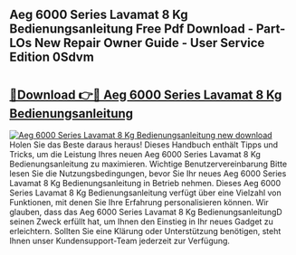 ## Aeg 6000 Series Lavamat 8 Kg Bedienungsanleitung Free Pdf Download - Part-LOs New Repair Owner Guide - User Service Edition 0Sdvm

# <h2><a href="http://df3sjv.blite.top/?on=Aeg+6000+Series+Lavamat+8+Kg+Bedienungsanleitung">🔗Download 👉🔴 Aeg 6000 Series Lavamat 8 Kg Bedienungsanleitung</a></h2>

[![Aeg 6000 Series Lavamat 8 Kg Bedienungsanleitung new download](https://i.imgur.com/lujVjoI.png)](http://df3sjv.blite.top/?on=Aeg+6000+Series+Lavamat+8+Kg+Bedienungsanleitung)
Holen Sie das Beste daraus heraus! Dieses Handbuch enthält Tipps und Tricks, um die Leistung Ihres neuen Aeg 6000 Series Lavamat 8 Kg Bedienungsanleitung zu maximieren. Wichtige Benutzervereinbarung Bitte lesen Sie die Nutzungsbedingungen, bevor Sie Ihr neues Aeg 6000 Series Lavamat 8 Kg Bedienungsanleitung in Betrieb nehmen. Dieses Aeg 6000 Series Lavamat 8 Kg Bedienungsanleitung verfügt über eine Vielzahl von Funktionen, mit denen Sie Ihre Erfahrung personalisieren können. Wir glauben, dass das Aeg 6000 Series Lavamat 8 Kg BedienungsanleitungD seinen Zweck erfüllt hat, um Ihnen den Einstieg in Ihr neues Gadget zu erleichtern. Sollten Sie eine Klärung oder Unterstützung benötigen, steht Ihnen unser Kundensupport-Team jederzeit zur Verfügung.
